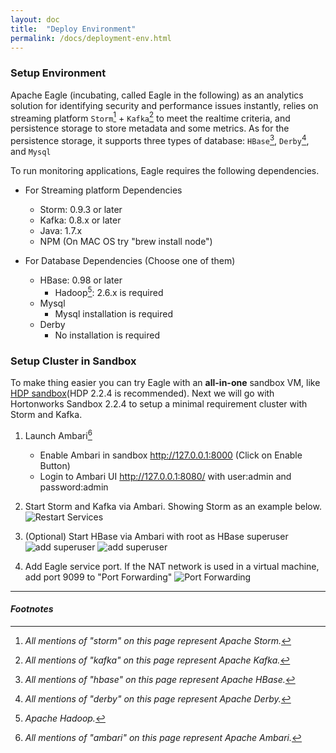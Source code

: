 ```yaml
---
layout: doc
title:  "Deploy Environment"
permalink: /docs/deployment-env.html
---
```


### Setup Environment

Apache Eagle (incubating, called Eagle in the following) as an analytics solution for identifying security and performance issues instantly, relies on streaming platform `Storm`[^STORM] + `Kafka`[^KAFKA] to meet the realtime criteria, and persistence storage to store metadata and some metrics. As for the persistence storage, it supports three types of database: `HBase`[^HBASE], `Derby`[^DERBY], and `Mysql`

To run monitoring applications, Eagle requires the following dependencies.

* For Streaming platform Dependencies

	* Storm: 0.9.3 or later
	* Kafka: 0.8.x or later
	* Java: 1.7.x
	* NPM (On MAC OS try "brew install node") 	

* For Database Dependencies (Choose one of them)

	* HBase: 0.98 or later
		* Hadoop[^HADOOP]: 2.6.x is required
	* Mysql
		* Mysql installation is required
	* Derby
		* No installation is required 
		
### Setup Cluster in Sandbox
To make thing easier you can try Eagle with an **all-in-one** sandbox VM, like [HDP sandbox](http://hortonworks.com/downloads/#sandbox)(HDP 2.2.4 is recommended). Next we will go with Hortonworks Sandbox 2.2.4 to setup a minimal requirement cluster with Storm and Kafka. 

1. Launch Ambari[^AMBARI]
   * Enable Ambari in sandbox http://127.0.0.1:8000 (Click on Enable Button)
   * Login to Ambari UI http://127.0.0.1:8080/ with user:admin and password:admin

2. Start Storm and Kafka via Ambari. Showing Storm as an example below.
![Restart Services](/images/docs/start-storm.png "Services")

3. (Optional) Start HBase via Ambari with root as HBase superuser
![add superuser](/images/docs/hbase-superuser.png)
![add superuser](/images/docs/hbase-superuser2.png)

4. Add Eagle service port. If the NAT network is used in a virtual machine, add port 9099 to "Port Forwarding"
  ![Port Forwarding](/images/docs/eagle-service.png)




---

#### *Footnotes*

[^STORM]:*All mentions of "storm" on this page represent Apache Storm.*
[^KAFKA]:*All mentions of "kafka" on this page represent Apache Kafka.*
[^HBASE]:*All mentions of "hbase" on this page represent Apache HBase.*
[^DERBY]:*All mentions of "derby" on this page represent Apache Derby.*
[^HADOOP]:*Apache Hadoop.*
[^AMBARI]:*All mentions of "ambari" on this page represent Apache Ambari.*

